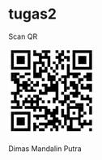 # tugas2

Scan QR

![ScanHere](https://github.com/dimasmandalinp/tugas2/blob/master/qr.png)


Dimas Mandalin Putra
